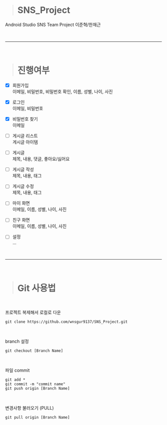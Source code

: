 > # **SNS_Project**
Android Studio SNS Team Project 이준혁/한재근

<br>
<hr>
<br>

> # **진행여부**

- [x] 회원가입  
  이메일, 비밀번호, 비밀번호 확인, 이름, 성별, 나이, 사진
   
- [x] 로그인  
  이메일, 비밀번호

- [x] 비밀번호 찾기  
  이메일

- [ ] 게시글 리스트  
  게시글 아이템

- [ ] 게시글  
  제목, 내용, 댓글, 좋아요/싫어요

- [ ] 게시글 작성  
  제목, 내용, 태그

- [ ] 게시글 수정  
  제목, 내용, 태그

- [ ] 마이 화면  
  이메일, 이름, 성별, 나이, 사진

- [ ] 친구 화면  
  이메일, 이름, 성별, 나이, 사진

- [ ] 설정  
  ...

<br>
<hr>
<br>

> # **Git 사용법**

<br>

프로젝트 복제해서 로컬로 다운
```
git clone https://github.com/wnsgur9137/SNS_Project.git
```

<br>

branch 설정
```
git checkout [Branch Name]
```

<br>

파일 commit
```
git add *
git commit -m "commit name"
git push origin [Branch Name]
```

<br>

변경사항 불러오기 (PULL)
```
git pull origin [Branch Name]
```
